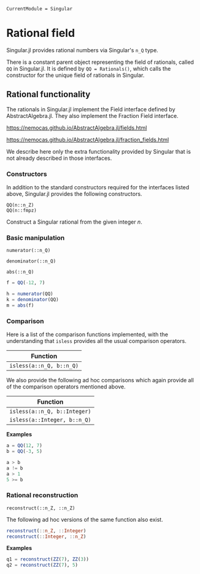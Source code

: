 ```@meta
CurrentModule = Singular
```

# Rational field

Singular.jl provides rational numbers via Singular's `n_Q` type.

There is a constant parent object representing the field of rationals, called `QQ`
in Singular.jl. It is defined by `QQ = Rationals()`, which calls the constructor for
the unique field of rationals in Singular.

## Rational functionality

The rationals in Singular.jl implement the Field interface defined by AbstractAlgebra.jl.
They also implement the Fraction Field interface.

<https://nemocas.github.io/AbstractAlgebra.jl/fields.html>

<https://nemocas.github.io/AbstractAlgebra.jl/fraction_fields.html>

We describe here only the extra functionality provided by Singular that is not already
described in those interfaces.

### Constructors

In addition to the standard constructors required for the interfaces listed above,
Singular.jl provides the following constructors.

```
QQ(n::n_Z)
QQ(n::fmpz)
```

Construct a Singular rational from the given integer $n$.

### Basic manipulation

```@docs
numerator(::n_Q)
```

```@docs
denominator(::n_Q)
```

```@docs
abs(::n_Q)
```

```julia
f = QQ(-12, 7)

h = numerator(QQ)
k = denominator(QQ)
m = abs(f)
```

### Comparison

Here is a list of the comparison functions implemented, with the understanding
that `isless` provides all the usual comparison operators.

Function                   |
---------------------------|
`isless(a::n_Q, b::n_Q)`   |

We also provide the following ad hoc comparisons which again provide all of the
comparison operators mentioned above.

Function                     |
-----------------------------|
`isless(a::n_Q, b::Integer)` |
`isless(a::Integer, b::n_Q)` |

**Examples**

```julia
a = QQ(12, 7)
b = QQ(-3, 5)

a > b
a != b
a > 1
5 >= b
```

### Rational reconstruction

```@docs
reconstruct(::n_Z, ::n_Z)
```

The following ad hoc versions of the same function also exist.

```julia
reconstruct(::n_Z, ::Integer)
reconstruct(::Integer, ::n_Z)
```

**Examples**

```julia
q1 = reconstruct(ZZ(7), ZZ(3))
q2 = reconstruct(ZZ(7), 5)
```
